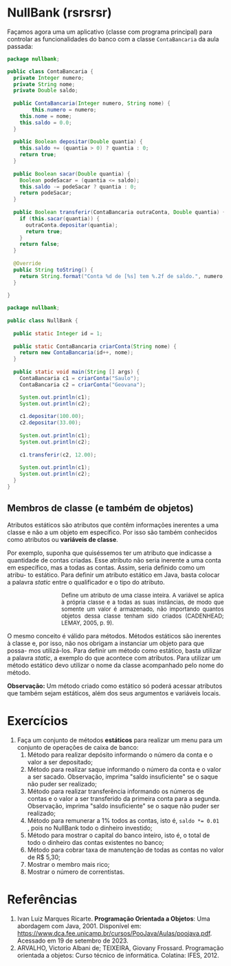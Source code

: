 # NullBank (rsrsrsr)

Façamos agora uma um aplicativo (classe com programa principal) para controlar  as funcionalidades do banco com a classe ```ContaBancaria``` da aula passada:

```java
package nullbank;

public class ContaBancaria {
  private Integer numero;
  private String nome;
  private Double saldo;
  
  public ContaBancaria(Integer numero, String nome) {
		this.numero = numero;
    this.nome = nome;
    this.saldo = 0.0;
  }
  
  public Boolean depositar(Double quantia) {
    this.saldo += (quantia > 0) ? quantia : 0;
    return true;
  }
  
  public Boolean sacar(Double quantia) {
    Boolean podeSacar = (quantia <= saldo);
    this.saldo -= podeSacar ? quantia : 0;
    return podeSacar;
  }
  
  public Boolean transferir(ContaBancaria outraConta, Double quantia) {
    if (this.sacar(quantia)) {
      outraConta.depositar(quantia);
      return true;
    }
    return false;
  }
  
  @Override
  public String toString() {
    return String.format("Conta %d de [%s] tem %.2f de saldo.", numero, nome, saldo);
  }
  
}
```





```java
package nullbank;
  
public class NullBank {
  
  public static Integer id = 1;
  
  public static ContaBancaria criarConta(String nome) {
    return new ContaBancaria(id++, nome);
  }
  
  public static void main(String [] args) {
    ContaBancaria c1 = criarConta("Saulo");
    ContaBancaria c2 = criarConta("Geovana");

    System.out.println(c1);
    System.out.println(c2);
    
    c1.depositar(100.00);
    c2.depositar(33.00);
    
    System.out.println(c1);
    System.out.println(c2);
    
    c1.transferir(c2, 12.00);
    
    System.out.println(c1);
    System.out.println(c2);
  }
}
```



## Membros de classe (e também de objetos)

Atributos estáticos são atributos que contêm informações inerentes a uma classe e não a um objeto em específico. Por isso são também conhecidos como atributos ou **variáveis de classe**.

Por exemplo, suponha que quiséssemos ter um atributo que indicasse a quantidade de contas criadas. Esse atributo não seria inerente a uma conta em específico, mas a todas as contas. Assim, seria definido como um atribu- to estático. Para definir um atributo estático em Java, basta colocar a palavra *static* entre o qualificador e o tipo do atributo.

<div style="margin-left: 25%; font-size: small; text-align: justify;">
Define um atributo de uma classe inteira. A variável se aplica à própria classe e a todas as suas instâncias, de modo que somente um valor é armazenado, não importando quantos objetos dessa classe tenham sido criados (CADENHEAD; LEMAY, 2005, p. 9).
</div>

O mesmo conceito é válido para métodos. Métodos estáticos são inerentes à classe e, por isso, não nos obrigam a instanciar um objeto para que possa- mos utilizá-los. Para definir um método como estático, basta utilizar a palavra *static*, a exemplo do que acontece com atributos. Para utilizar um método estático devo utilizar o nome da classe acompanhado pelo nome do método.



**Observação:** Um método criado como estático só poderá acessar atributos que também sejam estáticos, além dos seus argumentos e variáveis locais.



# Exercícios

1. Faça um conjunto de métodos **estáticos** para realizar um menu para um conjunto de operações de caixa de banco:
   1. Método para realizar depósito informando o número da conta e o valor a ser depositado;
   2. Método para realizar saque informando o número da conta e o valor a ser sacado. Observação, imprima "saldo insuficiente" se o saque não puder ser realizado;
   3. Método para realizar transferência informando os números de contas e o valor a ser transferido da primeira conta para a segunda. Observação, imprima "saldo insuficiente" se o saque não puder ser realizado;
   4. Método para remunerar a 1% todos as contas, isto é, ```saldo *= 0.01 ```, pois no NullBank todo o dinheiro investido;
   5. Método para mostrar o capital do banco inteiro, isto é, o total de todo o dinheiro das contas existentes no banco;
   6. Método para cobrar taxa de manutenção de todas as contas no valor de R$ 5,30;
   7. Mostrar o membro mais rico;
   8. Mostrar o número de correntistas.

   

# Referências

1. Ivan Luiz Marques Ricarte. **Programação Orientada a Objetos**: Uma abordagem com Java, 2001. Disponível em: https://www.dca.fee.unicamp.br/cursos/PooJava/Aulas/poojava.pdf. Acessado em 19 de setembro de 2023.
2. ARVALHO, Victorio Albani de; TEIXEIRA, Giovany Frossard. Programação orientada a objetos: Curso técnico de informática. Colatina: IFES, 2012.
